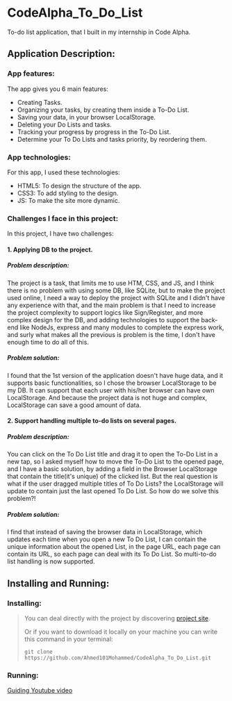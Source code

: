 # CodeAlpha_To_Do_List
To-do list application, that I built in my internship in Code Alpha.

## Application Description:
### App features:
The app gives you 6 main features:
- Creating Tasks.
- Organizing your tasks, by creating them inside a To-Do List.
- Saving your data, in your browser LocalStorage.
- Deleting your Do Lists and tasks.
- Tracking your progress by progress in the To-Do List.
- Determine your To Do Lists and tasks priority, by reordering them.

### App technologies:
For this app, I used these technologies:
- HTML5: To design the structure of the app.
- CSS3: To add styling to the design.
- JS: To make the site more dynamic.

### Challenges I face in this project:
In this project, I have two challenges:

#### 1. Applying DB to the project.
##### Problem description:
The project is a task, that limits me to use HTM, CSS, and JS, and I think there is no problem with using some DB, like SQLite, but to make the project used online, I need a way to deploy the project with SQLite and I didn't have any experience with that, and the main problem is that I need to increase the project complexity to support logics like Sign/Register, and more complex design for the DB, and adding technologies to support the back-end like NodeJs, express and many modules to complete the express work, and surly what makes all the previous is problem is the time, I don't have enough time to do all of this.
##### Problem solution:
I found that the 1st version of the application doesn't have huge data, and it supports basic functionalities, so I chose the browser LocalStorage to be my DB. It can support that each user with his/her browser can have own LocalStorage. And because the project data is not huge and complex, LocalStorage can save a good amount of data.

#### 2. Support handling multiple to-do lists on several pages.
##### Problem description:
You can click on the To Do List title and drag it to open the To-Do List in a new tap, so I asked myself how to move the To-Do List to the opened page, and I have a basic solution, by adding a field in the Browser LocalStorage that contain the title(it's unique) of the clicked list. But the real question is what if the user dragged multiple titles of To Do Lists? the LocalStorage will update to contain just the last opened To Do List. So how do we solve this problem?!

##### Problem solution:
I find that instead of saving the browser data in LocalStorage, which updates each time when you open a new To Do List, I can contain the unique information about the opened List, in the page URL, each page can contain its URL, so each page can deal with its To Do List. So multi-to-do list handling is now supported.

## Installing and Running:
### Installing:
> You can deal directly with the project by discovering [project site](https://ahmed101mohammed.github.io/CodeAlpha_To_Do_List/).
> 
> Or if you want to download it locally on your machine you can write this command in your terminal:
> ```
> git clone https://github.com/Ahmed101Mohammed/CodeAlpha_To_Do_List.git
> ```

### Running:
[Guiding Youtube video](https://youtu.be/cvwGr5EaK-Y?si=dAkn1oYpkoMc_n0D)
